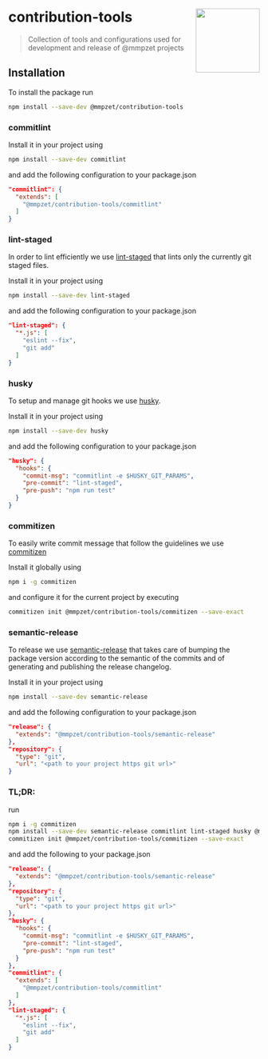 # contribution-tools <img src="https://mmpzet.github.io/contribution-tools/logo.svg" align="right" width=128 />
> Collection of tools and configurations used for development and release of @mmpzet projects

## Installation

To install the package run
```bash
npm install --save-dev @mmpzet/contribution-tools
```

### commitlint

Install it in your project using

```bash
npm install --save-dev commitlint
```

and add the following configuration to your package.json
```json
"commitlint": {
  "extends": [
    "@mmpzet/contribution-tools/commitlint"
  ]
}
```

### lint-staged

In order to lint efficiently we use [lint-staged](https://github.com/okonet/lint-staged) that lints only the currently git staged files.

Install it in your project using

```bash
npm install --save-dev lint-staged
```

and add the following configuration to your package.json
```json
"lint-staged": {
  "*.js": [
    "eslint --fix",
    "git add"
  ]
}
```

### husky

To setup and manage git hooks we use [husky](https://github.com/typicode/husky).

Install it in your project using
```bash
npm install --save-dev husky
```

and add the following configuration to your package.json
```json
"husky": {
  "hooks": {
    "commit-msg": "commitlint -e $HUSKY_GIT_PARAMS",
    "pre-commit": "lint-staged",
    "pre-push": "npm run test"
  }
}
```

### commitizen

To easily write commit message that follow the guidelines we use [commitizen](https://github.com/commitizen/cz-cli)

Install it globally using
```bash
npm i -g commitizen
```

and configure it for the current project by executing

```bash
commitizen init @mmpzet/contribution-tools/commitizen --save-exact
```

### semantic-release

To release we use [semantic-release](https://github.com/semantic-release/semantic-release) that takes care of bumping the package version according to the semantic of the commits and of generating and publishing the release changelog.

Install it in your project using
```bash
npm install --save-dev semantic-release
```

and add the following configuration to your package.json
```json
"release": {
  "extends": "@mmpzet/contribution-tools/semantic-release"
},
"repository": {
  "type": "git",
  "url": "<path to your project https git url>"
}
```

### TL;DR:

run
```bash
npm i -g commitizen
npm install --save-dev semantic-release commitlint lint-staged husky @mmpzet/contribution-tools
commitizen init @mmpzet/contribution-tools/commitizen --save-exact
```

and add the following to your package.json
```json
"release": {
  "extends": "@mmpzet/contribution-tools/semantic-release"
},
"repository": {
  "type": "git",
  "url": "<path to your project https git url>"
},
"husky": {
  "hooks": {
    "commit-msg": "commitlint -e $HUSKY_GIT_PARAMS",
    "pre-commit": "lint-staged",
    "pre-push": "npm run test"
  }
},
"commitlint": {
  "extends": [
    "@mmpzet/contribution-tools/commitlint"
  ]
},
"lint-staged": {
  "*.js": [
    "eslint --fix",
    "git add"
  ]
}
```
